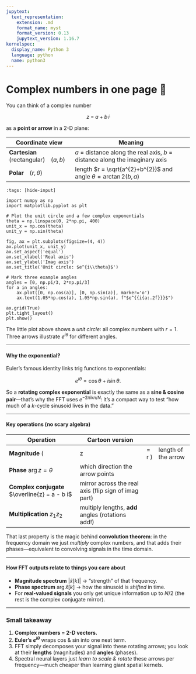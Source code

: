 ```yaml
---
jupytext:
  text_representation:
    extension: .md
    format_name: myst
    format_version: 0.13
    jupytext_version: 1.16.7
kernelspec:
  display_name: Python 3
  language: python
  name: python3
---
```

# Complex numbers in one page 🌌

You can think of a complex number

$$
z \;=\; a + b\,i
$$

as a **point or arrow** in a 2-D plane:

| Coordinate view                     | Meaning                                                                     |
| ----------------------------------- | --------------------------------------------------------------------------- |
| **Cartesian** (rectangular) $(a,b)$ | *a* = distance along the real axis, *b* = distance along the imaginary axis |
| **Polar** $(r,\theta)$              | length $r = \sqrt{a^{2}+b^{2}}$ and angle $\theta = \arctan2(b,a)$          |

```{code-cell} ipython3
:tags: [hide-input]

import numpy as np
import matplotlib.pyplot as plt

# Plot the unit circle and a few complex exponentials
theta = np.linspace(0, 2*np.pi, 400)
unit_x = np.cos(theta)
unit_y = np.sin(theta)

fig, ax = plt.subplots(figsize=(4, 4))
ax.plot(unit_x, unit_y)
ax.set_aspect('equal')
ax.set_xlabel('Real axis')
ax.set_ylabel('Imag axis')
ax.set_title('Unit circle: $e^{i\\theta}$')

# Mark three example angles
angles = [0, np.pi/3, 2*np.pi/3]
for a in angles:
    ax.plot([0, np.cos(a)], [0, np.sin(a)], marker='o')
    ax.text(1.05*np.cos(a), 1.05*np.sin(a), f"$e^{{i{a:.2f}}}$")

ax.grid(True)
plt.tight_layout()
plt.show()
```

The little plot above shows a *unit circle*: all complex numbers with $r=1$.
Three arrows illustrate $e^{i\theta}$ for different angles.

---

#### Why the exponential?

Euler’s famous identity links trig functions to exponentials:

$$
e^{i\theta} = \cos\theta + i\sin\theta .
$$

So a **rotating complex exponential** is exactly the same as a **sine & cosine pair**—that’s why the FFT uses $e^{-2\pi i k n/N}$: it’s a compact way to test “how much of a $k$-cycle sinusoid lives in the data.”

---

#### Key operations (no scary algebra)

| Operation                                      | Cartoon version                                      |       |                     |
| ---------------------------------------------- | ---------------------------------------------------- | ----- | ------------------- |
| **Magnitude** (                                | z                                                    | = r ) | length of the arrow |
| **Phase** $\arg z = \theta$                    | which direction the arrow points                     |       |                     |
| **Complex conjugate** $\overline{z} = a - b i$ | mirror across the real axis (flip sign of imag part) |       |                     |
| **Multiplication** $z_1 z_2$                   | multiply lengths, **add** angles (rotations add!)    |       |                     |

That last property is the magic behind **convolution theorem**: in the frequency domain we just *multiply* complex numbers, and that adds their phases—equivalent to convolving signals in the time domain.

---

#### How FFT outputs relate to things you care about

* **Magnitude spectrum** $|\widehat{x}[k]|$ → “strength” of that frequency.
* **Phase spectrum** $\arg\widehat{x}[k]$ → how the sinusoid is *shifted* in time.
* For **real-valued signals** you only get unique information up to $N/2$ (the rest is the complex conjugate mirror).

---

### Small takeaway

1. **Complex numbers = 2-D vectors.**
2. **Euler’s $e^{i\theta}$** wraps cos & sin into one neat term.
3. FFT simply decomposes your signal into these rotating arrows; you look at their **lengths** (magnitudes) and **angles** (phases).
4. Spectral neural layers just *learn to scale & rotate* these arrows per frequency—much cheaper than learning giant spatial kernels.
